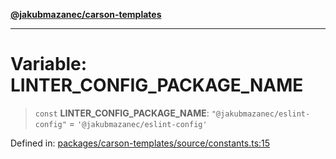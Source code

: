 [**@jakubmazanec/carson-templates**](../README.md)

---

# Variable: LINTER_CONFIG_PACKAGE_NAME

> `const` **LINTER_CONFIG_PACKAGE_NAME**: `"@jakubmazanec/eslint-config"` =
> `'@jakubmazanec/eslint-config'`

Defined in:
[packages/carson-templates/source/constants.ts:15](https://github.com/jakubmazanec/tools/blob/b189bd808f93a39eacbf7e401a82a754c5ce3b63/packages/carson-templates/source/constants.ts#L15)
